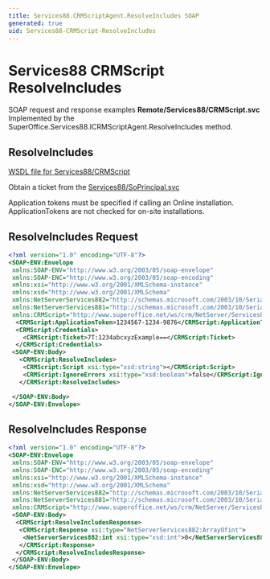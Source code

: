 ```yaml
---
title: Services88.CRMScriptAgent.ResolveIncludes SOAP
generated: true
uid: Services88-CRMScript-ResolveIncludes
---
```


# Services88 CRMScript ResolveIncludes

SOAP request and response examples **Remote/Services88/CRMScript.svc**
Implemented by the <see cref="M:SuperOffice.Services88.ICRMScriptAgent.ResolveIncludes">SuperOffice.Services88.ICRMScriptAgent.ResolveIncludes</see> method.

## ResolveIncludes





[WSDL file for Services88/CRMScript](../Services88-CRMScript.md)

Obtain a ticket from the [Services88/SoPrincipal.svc](../SoPrincipal/index.md)

Application tokens must be specified if calling an Online installation. ApplicationTokens are not checked for on-site installations.

## ResolveIncludes Request

```xml
<?xml version="1.0" encoding="UTF-8"?>
<SOAP-ENV:Envelope
 xmlns:SOAP-ENV="http://www.w3.org/2003/05/soap-envelope"
 xmlns:SOAP-ENC="http://www.w3.org/2003/05/soap-encoding"
 xmlns:xsi="http://www.w3.org/2001/XMLSchema-instance"
 xmlns:xsd="http://www.w3.org/2001/XMLSchema"
 xmlns:NetServerServices882="http://schemas.microsoft.com/2003/10/Serialization/Arrays"
 xmlns:NetServerServices881="http://schemas.microsoft.com/2003/10/Serialization/"
 xmlns:CRMScript="http://www.superoffice.net/ws/crm/NetServer/Services88">
  <CRMScript:ApplicationToken>1234567-1234-9876</CRMScript:ApplicationToken>
  <CRMScript:Credentials>
    <CRMScript:Ticket>7T:1234abcxyzExample==</CRMScript:Ticket>
  </CRMScript:Credentials>
 <SOAP-ENV:Body>
   <CRMScript:ResolveIncludes>
    <CRMScript:Script xsi:type="xsd:string"></CRMScript:Script>
    <CRMScript:IgnoreErrors xsi:type="xsd:boolean">false</CRMScript:IgnoreErrors>
   </CRMScript:ResolveIncludes>

 </SOAP-ENV:Body>
</SOAP-ENV:Envelope>

```


## ResolveIncludes Response

```xml
<?xml version="1.0" encoding="UTF-8"?>
<SOAP-ENV:Envelope
 xmlns:SOAP-ENV="http://www.w3.org/2003/05/soap-envelope"
 xmlns:SOAP-ENC="http://www.w3.org/2003/05/soap-encoding"
 xmlns:xsi="http://www.w3.org/2001/XMLSchema-instance"
 xmlns:xsd="http://www.w3.org/2001/XMLSchema"
 xmlns:NetServerServices882="http://schemas.microsoft.com/2003/10/Serialization/Arrays"
 xmlns:NetServerServices881="http://schemas.microsoft.com/2003/10/Serialization/"
 xmlns:CRMScript="http://www.superoffice.net/ws/crm/NetServer/Services88">
 <SOAP-ENV:Body>
  <CRMScript:ResolveIncludesResponse>
   <CRMScript:Response xsi:type="NetServerServices882:ArrayOfint">
    <NetServerServices882:int xsi:type="xsd:int">0</NetServerServices882:int>
   </CRMScript:Response>
  </CRMScript:ResolveIncludesResponse>
 </SOAP-ENV:Body>
</SOAP-ENV:Envelope>

```

